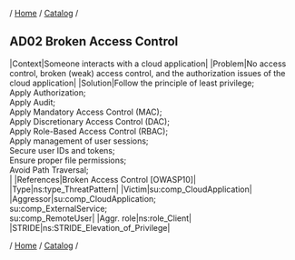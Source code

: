 / [Home](/acctp/) / [Catalog](/acctp/catalog/) /

## AD02 Broken Access Control

|Context|Someone interacts with a cloud application|
|Problem|No access control, broken (weak) access control, and the authorization issues of the cloud application|
|Solution|Follow the principle of least privilege;<br /> Apply Authorization;<br /> Apply Audit;<br /> Apply Mandatory Access Control (MAC);<br /> Apply Discretionary Access Control (DAC);<br /> Apply Role-Based Access Control (RBAC);<br /> Apply management of user sessions;<br /> Secure user IDs and tokens;<br /> Ensure proper file permissions;<br /> Avoid Path Traversal;<br />|
|References|Broken Access Control [OWASP10]|
|Type|ns:type_ThreatPattern|
|Victim|su:comp_CloudApplication|
|Aggressor|su:comp_CloudApplication;<br /> su:comp_ExternalService;<br /> su:comp_RemoteUser|
|Aggr. role|ns:role_Client|
|STRIDE|ns:STRIDE_Elevation_of_Privilege|

/ [Home](/acctp/) / [Catalog](/acctp/catalog/) /

